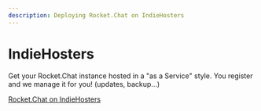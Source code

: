 ```yaml
---
description: Deploying Rocket.Chat on IndieHosters
---
```


# IndieHosters

Get your Rocket.Chat instance hosted in a "as a Service" style. You register and we manage it for you! \(updates, backup...\)

[Rocket.Chat on IndieHosters](https://indie.host/apps/rocketchat/)

